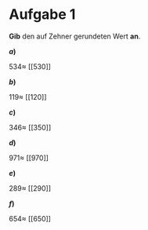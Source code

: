 <!--
version:  0.0.1

language: de

@style
input {
    text-align: center;
}

.flex-container {
    display: flex;
    flex-wrap: wrap;
    align-items: stretch;
    gap: 20px;
}

.flex-child {
    flex: 1;
    min-width: 350px;
    margin-right: 20px;
}

@media (max-width: 400px) {
    .flex-child {
        flex: 100%;
        margin-right: 0;
    }
}
@end

formula: \carry   \textcolor{red}{\scriptsize #1}
formula: \digit   \rlap{\carry{#1}}\phantom{#2}#2
formula: \permil  \text{‰}

import: https://raw.githubusercontent.com/liaTemplates/algebrite/master/README.md
import: https://raw.githubusercontent.com/LiaTemplates/Tikz-Jax/main/README.md

script: https://cdn.jsdelivr.net/gh/LiaTemplates/Tikz-Jax@main/dist/index.js

@round
<script>
  let value = `@input`;
  if (value.startsWith("@")) {
    ""
  } else {
    value = JSON.parse(value);
    value = value[0]
    value = value.replace(/,/g, ".");
    value = parseFloat(value);
    value = Math.round(value * Math.pow(10,@1)) / Math.pow(10,@1);
    value == @0
  }
</script>
@end

tags: Runden, sehr leicht

-->




# Aufgabe 1

**Gib** den auf Zehner gerundeten Wert **an**.


<section class="flex-container">

<div class="flex-child">

__$a)\;\;$__

$534 \approx$ [[530]]

</div>



<div class="flex-child">

__$b)\;\;$__

$119 \approx$ [[120]]

</div>




<div class="flex-child">

__$c)\;\;$__

$346 \approx$ [[350]]

</div>




<div class="flex-child">

__$d)\;\;$__

$971 \approx$ [[970]]

</div>




<div class="flex-child">

__$e)\;\;$__

$289 \approx$ [[290]]

</div>



<div class="flex-child">

__$f)\;\;$__

$654 \approx$ [[650]]

</div>


</section>